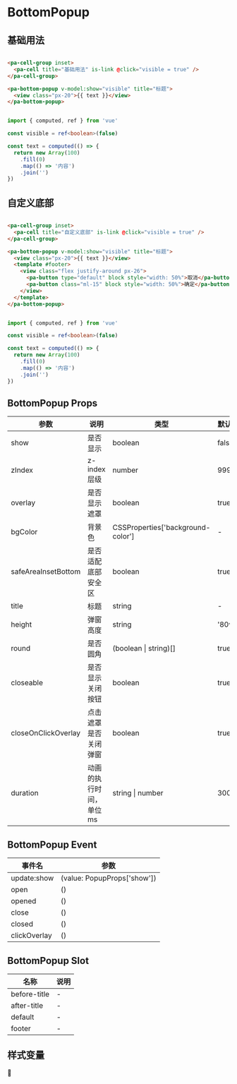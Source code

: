 # BottomPopup

<!--codes start-->

## 基础用法

```html [template]

<pa-cell-group inset>
  <pa-cell title="基础用法" is-link @click="visible = true" />
</pa-cell-group>

<pa-bottom-popup v-model:show="visible" title="标题">
  <view class="px-20">{{ text }}</view>
</pa-bottom-popup>

```
```ts [script]

import { computed, ref } from 'vue'

const visible = ref<boolean>(false)

const text = computed(() => {
  return new Array(100)
    .fill(0)
    .map(() => '内容')
    .join('')
})

```
## 自定义底部

```html [template]

<pa-cell-group inset>
  <pa-cell title="自定义底部" is-link @click="visible = true" />
</pa-cell-group>

<pa-bottom-popup v-model:show="visible" title="标题">
  <view class="px-20">{{ text }}</view>
  <template #footer>
    <view class="flex justify-around px-26">
      <pa-button type="default" block style="width: 50%">取消</pa-button>
      <pa-button class="ml-15" block style="width: 50%">确定</pa-button>
    </view>
  </template>
</pa-bottom-popup>

```
```ts [script]

import { computed, ref } from 'vue'

const visible = ref<boolean>(false)

const text = computed(() => {
  return new Array(100)
    .fill(0)
    .map(() => '内容')
    .join('')
})

```

<!--codes end-->

## BottomPopup Props

<!--props start-->

| 参数 | 说明 | 类型 | 默认值 |
| --- | ----- | --- | --- |
| show | 是否显示 | boolean |  false |
| zIndex | z-index层级 | number |  999 |
| overlay | 是否显示遮罩 | boolean |  true |
| bgColor | 背景色 | CSSProperties['background-color'] | - |
| safeAreaInsetBottom | 是否适配底部安全区 | boolean |  true |
| title | 标题 | string | - |
| height | 弹窗高度 | string |  '80vh' |
| round | 是否圆角 | (boolean \| string)[] |  true |
| closeable | 是否显示关闭按钮 | boolean |  true |
| closeOnClickOverlay | 点击遮罩是否关闭弹窗 | boolean |  true |
| duration | 动画的执行时间，单位ms | string \| number |  300 |

<!--props end-->

## BottomPopup Event

<!--event start-->

| 事件名 | 参数 |
| --- | --- |
| update:show | (value: PopupProps['show'])  |
| open | ()  |
| opened | ()  |
| close | ()  |
| closed | ()  |
| clickOverlay | ()  |

<!--event end-->

## BottomPopup Slot

<!--slot start-->

| 名称 | 说明 |
| --- | --- |
| before-title | - |
| after-title | - |
| default | - |
| footer | - |

<!--slot end-->

## 样式变量

<!--cssVar start-->

:see_no_evil:

<!--cssVar end-->

